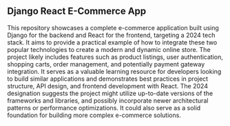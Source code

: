 ## Django React E-Commerce App
This repository showcases a complete e-commerce application built using Django for the backend and React for the frontend, targeting a 2024 tech stack.  It aims to provide a practical example of how to integrate these two popular technologies to create a modern and dynamic online store.  The project likely includes features such as product listings, user authentication, shopping carts, order management, and potentially payment gateway integration.  It serves as a valuable learning resource for developers looking to build similar applications and demonstrates best practices in project structure, API design, and frontend development with React.  The 2024 designation suggests the project might utilize up-to-date versions of the frameworks and libraries, and possibly incorporate newer architectural patterns or performance optimizations.  It could also serve as a solid foundation for building more complex e-commerce solutions.